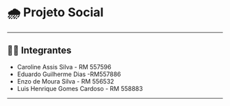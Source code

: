 # 🌧️ Projeto Social

---

## 👨‍💻 Integrantes

- Caroline Assis Silva - RM 557596
- Eduardo Guilherme Dias -RM557886
- Enzo de Moura Silva - RM 556532  
- Luis Henrique Gomes Cardoso - RM 558883  

---